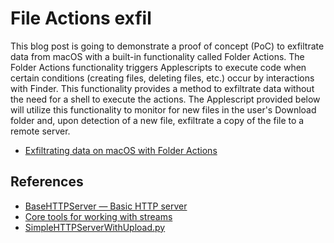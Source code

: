 # File Actions exfil
This blog post is going to demonstrate a proof of concept (PoC) to exfiltrate data from macOS with a built-in functionality called Folder Actions. The Folder Actions functionality triggers Applescripts to execute code when certain conditions (creating files, deleting files, etc.) occur by interactions with Finder. This functionality provides a method to exfiltrate data without the need for a shell to execute the actions. The Applescript provided below will utilize this functionality to monitor for new files in the user's Download folder and, upon detection of a new file, exfiltrate a copy of the file to a remote server.

* [Exfiltrating data on macOS with Folder Actions](https://holdmybeersecurity.com/exfiltrating-data-on-macos-with-folder-actions)

## References
* [BaseHTTPServer — Basic HTTP server](https://docs.python.org/2/library/basehttpserver.html)
* [Core tools for working with streams](https://docs.python.org/3/library/io.html)
* [SimpleHTTPServerWithUpload.py](https://gist.github.com/touilleMan/eb02ea40b93e52604938)